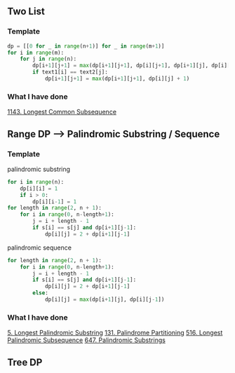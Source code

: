 ## Two List
### Template
``` python 
dp = [[0 for _ in range(n+1)] for _ in range(m+1)]
for i in range(m):
    for j in range(n):
        dp[i+1][j+1] = max(dp[i+1][j+1], dp[i][j+1], dp[i+1][j], dp[i][j])
        if text1[i] == text2[j]:
            dp[i+1][j+1] = max(dp[i+1][j+1], dp[i][j] + 1)
```
### What I have done
[1143. Longest Common Subsequence](https://leetcode.com/problems/longest-common-subsequence/description/)

## Range DP --> Palindromic Substring / Sequence
### Template

palindromic substring
``` python
for i in range(n):
    dp[i][i] = 1
    if i > 0:
        dp[i][i-1] = 1
for length in range(2, n + 1):
    for i in range(0, n-length+1):
        j = i + length - 1
        if s[i] == s[j] and dp[i+1][j-1]:
            dp[i][j] = 2 + dp[i+1][j-1]
```
palindromic sequence
``` python
for length in range(2, n + 1):
    for i in range(0, n-length+1):
        j = i + length - 1
        if s[i] == s[j] and dp[i+1][j-1]:
            dp[i][j] = 2 + dp[i+1][j-1]
        else:
            dp[i][j] = max(dp[i+1][j], dp[i][j-1])
```
### What I have done
[5. Longest Palindromic Substring](https://leetcode.com/problems/longest-palindromic-substring/description/)
[131. Palindrome Partitioning](https://leetcode.com/problems/palindrome-partitioning/description/)
[516. Longest Palindromic Subsequence](https://leetcode.com/problems/longest-palindromic-subsequence/description/)
[647. Palindromic Substrings](https://leetcode.com/problems/palindromic-substrings/description/)  

## Tree DP
